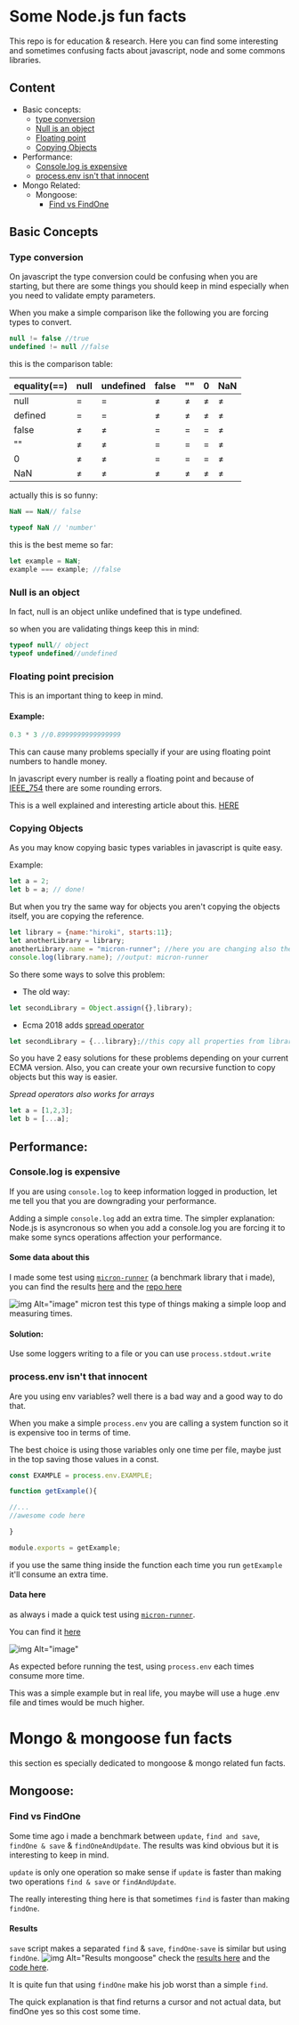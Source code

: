 # Some Node.js fun facts

This repo is for education & research. Here you can find some interesting and sometimes confusing facts about javascript, node and some commons libraries.

## Content
* Basic concepts:
  * [type conversion](#type-conversion)
  * [Null is an object](#null-is-an-object)
  * [Floating point](#floating-point-precision)
  * [Copying Objects](#copying-objects)
* Performance:
  * [Console.log is expensive](#consolelog-is-expensive)
  * [process.env isn't that innocent](#processenv-isnt-that-innocent)
* Mongo Related:
  * Mongoose:
    * [Find vs FindOne](#find-vs-findone)

## Basic Concepts

### Type conversion
On javascript the type conversion could be confusing when you are starting, but there are some things you should keep in mind especially when you need to validate empty parameters.

When you make a simple comparison like the following you are forcing types to convert.

```javascript
null != false //true
undefined != null //false
```

this is the comparison table:

|equality(==)|null|undefined|false|""|0|NaN|
|------------|----|---------|-----|--|-|---|
|null|=|=|≠|≠|≠|≠|
|defined|=|=|≠|≠|≠|≠|
|false|≠|≠|=|=|=|≠|
|""|≠|≠|=|=|=|≠|
|0|≠|≠|=|=|=|≠|
|NaN|≠|≠|≠|≠|≠|≠|

actually this is so funny:
```javascript
NaN == NaN// false
```
```javascript
typeof NaN // 'number'
```

this is the best meme so far:
```javascript
let example = NaN;
example === example; //false
```
### Null is an object
In fact, null is an object unlike undefined that is type undefined.

so when you are validating things keep this in mind:

```javascript
typeof null// object
typeof undefined//undefined
```
### Floating point precision
This is an important thing to keep in mind.

#### Example:
```javascript
0.3 * 3 //0.8999999999999999
```
This can cause many problems specially if your are using floating point numbers to handle money.

In javascript every number is really a floating point and because of [IEEE_754](https://en.wikipedia.org/wiki/IEEE_754) there are some rounding errors.

This is a well explained and interesting article about this. [HERE](https://modernweb.com/what-every-javascript-developer-should-know-about-floating-points/)

### Copying Objects
As you may know copying basic types variables in javascript is quite easy.

Example:
```javascript
let a = 2;
let b = a; // done!
```

But when you try the same way for objects you aren't copying the objects itself, you are copying the reference.

```javascript
let library = {name:"hiroki", starts:11};
let anotherLibrary = library;
anotherLibrary.name = "micron-runner"; //here you are changing also the library variable.
console.log(library.name); //output: micron-runner
```

So there some ways to solve this problem:
* The old way:
```javascript
let secondLibrary = Object.assign({},library);
```
* Ecma 2018 adds [spread operator](https://developer.mozilla.org/en-US/docs/Web/JavaScript/Reference/Operators/Spread_syntax)
```javascript
let secondLibrary = {...library};//this copy all properties from library object.
```

So you have 2 easy solutions for these problems depending on your current ECMA version. Also, you can create your own recursive function to copy objects but this way is easier.

*Spread operators also works for arrays*
```javascript
let a = [1,2,3];
let b = [...a];
```
## Performance:

### Console.log is expensive
 If you are using `console.log` to keep information logged in production, let me tell you that you are downgrading your performance.

Adding a simple `console.log` add an extra time. The simpler explanation: Node.js is asyncronous so when you add a console.log you are forcing it to make some syncs operations affection your performance.
#### Some data about this
I made some test using [`micron-runner`](https://github.com/ivanhuay/micron-runner) (a benchmark library that i made), you can find the results [here](https://ivanhuay.github.io/micron-runner-example/) and the [repo here](https://github.com/ivanhuay/micron-runner-example)

![img Alt="image"](./images/test-console.log.png)
micron test this type of things making a simple loop and measuring times.

#### Solution:
Use some loggers writing to a file or you can use `process.stdout.write`

### process.env isn't that innocent
Are you using env variables? well there is a bad way and a good way to do that.

When you make a simple `process.env` you are calling a system function so it is expensive too in terms of time.

The best choice is using those variables only one time per file, maybe just in the top saving those values in a const.

```javascript
const EXAMPLE = process.env.EXAMPLE;

function getExample(){

//...
//awesome code here

}

module.exports = getExample;
```

if you use the same thing inside the function each time you run `getExample` it'll consume an extra time.

#### Data here
as always i made a quick test using [`micron-runner`](https://github.com/ivanhuay/micron-runner).

You can find it [here](https://github.com/ivanhuay/micron-process-env)

![img Alt="image"](./images/test-process.png)

As expected before running the test, using `process.env` each times consume more time.

This was a simple example but in real life, you maybe will use a huge .env file and times would be much higher.


# Mongo & mongoose fun facts
this section es specially dedicated to mongoose & mongo related fun facts.

## Mongoose:

### Find vs FindOne

Some time ago i made a benchmark between `update`, `find and save`, `findOne & save` & `findOneAndUpdate`. The results was kind obvious but it is interesting to keep in mind.

`update` is only one operation so make sense if `update` is faster than making two operations `find & save` or `findAndUpdate`.

The really interesting thing here is that sometimes `find` is faster than making `findOne`.

#### Results
`save` script makes a separated `find` & `save`, `findOne-save` is similar but using  `findOne`.
![img Alt="Results mongoose"](./images/test-mongoose.png)
check the [results here](https://ivanhuay.github.io/micron-mongoose-update-vs-save/) and the [code here](https://github.com/ivanhuay/micron-mongoose-update-vs-save).

It is quite fun that using `findOne` make his job worst than a simple `find`.

The quick explanation is that find returns a cursor and not actual data, but findOne yes so this cost some time.

